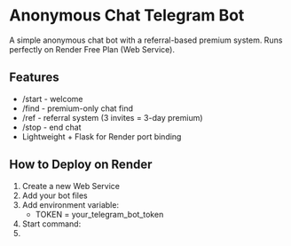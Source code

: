 # Anonymous Chat Telegram Bot

A simple anonymous chat bot with a referral-based premium system.
Runs perfectly on Render Free Plan (Web Service).

## Features
- /start - welcome
- /find - premium-only chat find
- /ref - referral system (3 invites = 3-day premium)
- /stop - end chat
- Lightweight + Flask for Render port binding

## How to Deploy on Render
1. Create a new Web Service
2. Add your bot files
3. Add environment variable:
   - TOKEN = your_telegram_bot_token
4. Start command:
5. 
